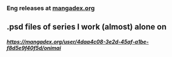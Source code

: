 ### Eng releases at [mangadex.org](https://mangadex.org/)
## .psd files of series I work (almost) alone on
##### https://mangadex.org/user/4daa4c08-3e2d-45af-a1be-f8d5e9f40f5d/onimai
